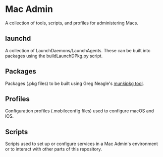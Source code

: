 # Mac Admin

A collection of tools, scripts, and profiles for administering Macs.


## launchd

A collection of LaunchDaemons/LaunchAgents. These can be built into packages using the buildLaunchDPkg.py script.


## Packages

Packages (.pkg files) to be built using Greg Neagle's [munkipkg tool](https://github.com/munki/munki-pkg).


## Profiles

Configuration profiles (.mobileconfig files) used to configure macOS and iOS.


## Scripts

Scripts used to set up or configure services in a Mac Admin's environment or to interact with other parts of this repository.
